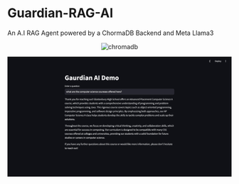 # Guardian-RAG-AI
An A.I RAG Agent powered by a ChormaDB Backend and Meta Llama3 

<p align="center">
    <img src="https://miro.medium.com/v2/resize:fit:793/0*RTW5byy6eH_eSWTP.png" alt="chromadb" width="100" height="75">
</p>

![Demo](./images/demo.jpg)
